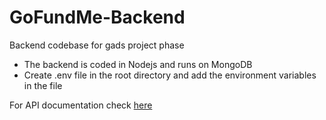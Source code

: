 # GoFundMe-Backend
Backend codebase for gads project phase 
*  The backend is coded in Nodejs and runs on MongoDB 
*  Create .env file in the root directory and add the environment variables in the file

For API documentation check [here](https://documenter.getpostman.com/view/20633788/2s8YmSqzdv)
